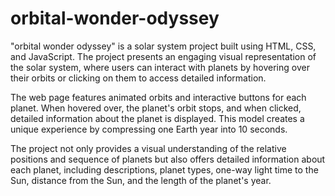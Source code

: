 # orbital-wonder-odyssey

"orbital wonder odyssey" is a solar system project built using HTML, CSS, and JavaScript. The project presents an engaging visual representation of the solar system, where users can interact with planets by hovering over their orbits or clicking on them to access detailed information.

The web page features animated orbits and interactive buttons for each planet. When hovered over, the planet's orbit stops, and when clicked, detailed information about the planet is displayed. This model creates a unique experience by compressing one Earth year into 10 seconds.

The project not only provides a visual understanding of the relative positions and sequence of planets but also offers detailed information about each planet, including descriptions, planet types, one-way light time to the Sun, distance from the Sun, and the length of the planet's year.
